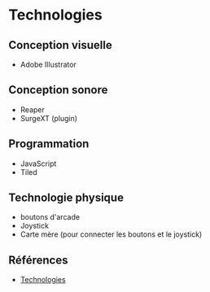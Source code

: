 # Technologies 

## Conception visuelle
-  Adobe Illustrator

## Conception sonore
-  Reaper
-  SurgeXT (plugin)

## Programmation
-  JavaScript
-  Tiled

## Technologie physique
-  boutons d'arcade
-  Joystick
-  Carte mère (pour connecter les boutons et le joystick)
## Références

* [Technologies](https://tim-montmorency.com/582523-gestion/#/contenus/2_scenarisation/40_technologie/)
